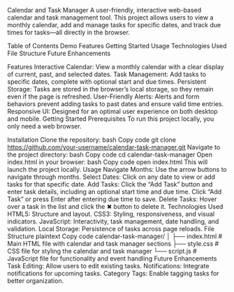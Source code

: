 Calendar and Task Manager
A user-friendly, interactive web-based calendar and task management tool. This project allows users to view a monthly calendar, add and manage tasks for specific dates, and track due times for tasks—all directly in the browser.

Table of Contents
Demo
Features
Getting Started
Usage
Technologies Used
File Structure
Future Enhancements

Features
Interactive Calendar: View a monthly calendar with a clear display of current, past, and selected dates.
Task Management: Add tasks to specific dates, complete with optional start and due times.
Persistent Storage: Tasks are stored in the browser’s local storage, so they remain even if the page is refreshed.
User-Friendly Alerts: Alerts and form behaviors prevent adding tasks to past dates and ensure valid time entries.
Responsive UI: Designed for an optimal user experience on both desktop and mobile.
Getting Started
Prerequisites
To run this project locally, you only need a web browser.

Installation
Clone the repository:
bash
Copy code
git clone https://github.com/your-username/calendar-task-manager.git
Navigate to the project directory:
bash
Copy code
cd calendar-task-manager
Open index.html in your browser:
bash
Copy code
open index.html
This will launch the project locally.
Usage
Navigate Months: Use the arrow buttons to navigate through months.
Select Dates: Click on any date to view or add tasks for that specific date.
Add Tasks:
Click the “Add Task” button and enter task details, including an optional start time and due time.
Click “Add Task” or press Enter after entering due time to save.
Delete Tasks: Hover over a task in the list and click the ✖ button to delete it.
Technologies Used
HTML5: Structure and layout.
CSS3: Styling, responsiveness, and visual indicators.
JavaScript: Interactivity, task management, date handling, and validation.
Local Storage: Persistence of tasks across page reloads.
File Structure
plaintext
Copy code
calendar-task-manager/
│
├── index.html       # Main HTML file with calendar and task manager sections
├── style.css        # CSS file for styling the calendar and task manager
└── script.js        # JavaScript file for functionality and event handling
Future Enhancements
Task Editing: Allow users to edit existing tasks.
Notifications: Integrate notifications for upcoming tasks.
Category Tags: Enable tagging tasks for better organization.
